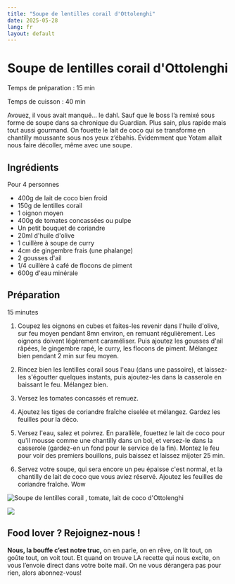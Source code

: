 ```yaml
---
title: "Soupe de lentilles corail d'Ottolenghi"
date: 2025-05-28
lang: fr
layout: default
---
```

# Soupe de lentilles corail d'Ottolenghi

Temps de préparation : 15 min

Temps de cuisson : 40 min

Avouez, il vous avait manqué… le dahl. Sauf que le boss l’a remixé sous forme de soupe dans sa chronique du Guardian. Plus sain, plus rapide mais tout aussi gourmand. On fouette le lait de coco qui se transforme en chantilly moussante sous nos yeux z’ébahis. Évidemment que Yotam allait nous faire décoller, même avec une soupe.

## Ingrédients

Pour 4 personnes

-   400g de lait de coco bien froid
-   150g de lentilles corail
-   1 oignon moyen
-   400g de tomates concassées ou pulpe
-   Un petit bouquet de coriandre
-   20ml d'huile d'olive
-   1 cuillère à soupe de curry
-   4cm de gingembre frais (une phalange)
-   2 gousses d'ail
-   1/4 cuillère à café de flocons de piment
-   600g d'eau minérale

## Préparation

15 minutes

1.  Coupez les oignons en cubes et faites-les revenir dans l'huile d'olive, sur feu moyen pendant 8mn environ, en remuant régulièrement. Les oignons doivent légèrement caraméliser. Puis ajoutez les gousses d'ail râpées, le gingembre rapé, le curry, les flocons de piment. Mélangez bien pendant 2 min sur feu moyen.
2.  Rincez bien les lentilles corail sous l'eau (dans une passoire), et laissez-les s'égoutter quelques instants, puis ajoutez-les dans la casserole en baissant le feu. Mélangez bien.
3.  Versez les tomates concassés et remuez.
4.  Ajoutez les tiges de coriandre fraîche ciselée et mélangez. Gardez les feuilles pour la déco.
    
5.  Versez l'eau, salez et poivrez. En parallèle, fouettez le lait de coco pour qu'il mousse comme une chantilly dans un bol, et versez-le dans la casserole (gardez-en un fond pour le service de la fin). Montez le feu pour voir des premiers bouillons, puis baissez et laissez mijoter 25 min. 
    
6.  Servez votre soupe, qui sera encore un peu épaisse c'est normal, et la chantilly de lait de coco que vous aviez réservé. Ajoutez les feuilles de coriandre fraîche. Wow

![Soupe de lentilles corail , tomate, lait de coco d'Ottolenghi](https://recettes.belly-media.com/wp-content/uploads/2023/11/curried-lentil-tomato-and-coconut-soup-recipe-BA-121217.jpg.webp)

![](https://recettes.belly-media.com/wp-content/uploads/2022/09/belly-nl-cta.jpg)

## Food lover ? Rejoignez-nous !

**Nous, la bouffe c’est notre truc,** on en parle, on en rêve, on lit tout, on goûte tout, on voit tout. Et quand on trouve LA recette qui nous excite, on vous l’envoie direct dans votre boite mail. On ne vous dérangera pas pour rien, alors abonnez-vous!